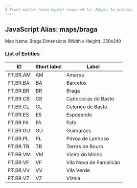 ```yaml
---
# Front matter (even empty) required for Jekyll to process
---
```


## JavaScript Alias: maps/braga

Map Name: Braga
Dimensions (Width x Height): 350x240





### List of Entities

ID | Short label | Label
---|---|---|
PT.BR.AM|AM|Amares
PT.BR.BA|BA|Barcelos
PT.BR.BR|BR|Braga
PT.BR.CB|CB|Cabeceiras de Basto
PT.BR.CL|CL|Celorico de Basto
PT.BR.ES|ES|Esposende
PT.BR.FA|FA|Fafe
PT.BR.GU|GU|Guimarães
PT.BR.PL|PL|Póvoa de Lanhoso
PT.BR.TB|TB|Terras de Bouro
PT.BR.VM|VM|Vieira do Minho
PT.BR.VF|VF|Vila Nova de Famalicão
PT.BR.VV|VV|Vila Verde
PT.BR.VZ|VZ|Vizela

